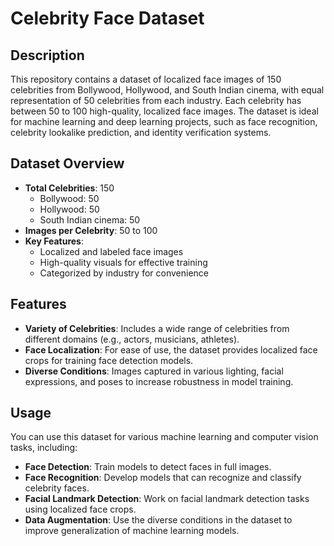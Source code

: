 # Celebrity Face Dataset  

## Description  

This repository contains a dataset of localized face images of 150 celebrities from Bollywood, Hollywood, and South Indian cinema, with equal representation of 50 celebrities from each industry. Each celebrity has between 50 to 100 high-quality, localized face images. The dataset is ideal for machine learning and deep learning projects, such as face recognition, celebrity lookalike prediction, and identity verification systems.  

## Dataset Overview  

- **Total Celebrities**: 150  
  - Bollywood: 50  
  - Hollywood: 50  
  - South Indian cinema: 50  
- **Images per Celebrity**: 50 to 100  
- **Key Features**:  
  - Localized and labeled face images  
  - High-quality visuals for effective training  
  - Categorized by industry for convenience  


## Features

- **Variety of Celebrities**: Includes a wide range of celebrities from different domains (e.g., actors, musicians, athletes).
- **Face Localization**: For ease of use, the dataset provides localized face crops for training face detection models.
- **Diverse Conditions**: Images captured in various lighting, facial expressions, and poses to increase robustness in model training.

## Usage

You can use this dataset for various machine learning and computer vision tasks, including:

- **Face Detection**: Train models to detect faces in full images.
- **Face Recognition**: Develop models that can recognize and classify celebrity faces.
- **Facial Landmark Detection**: Work on facial landmark detection tasks using localized face crops.
- **Data Augmentation**: Use the diverse conditions in the dataset to improve generalization of machine learning models.
